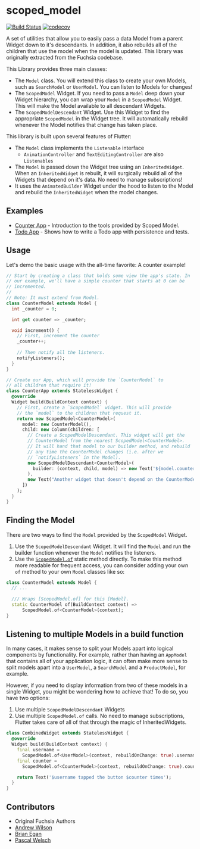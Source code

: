 # scoped_model

[![Build Status](https://travis-ci.org/brianegan/scoped_model.svg?branch=master)](https://travis-ci.org/brianegan/scoped_model)  [![codecov](https://codecov.io/gh/brianegan/scoped_model/branch/master/graph/badge.svg)](https://codecov.io/gh/brianegan/scoped_model)

A set of utilities that allow you to easily pass a data Model from a parent Widget down to it's descendants. In addition, it also rebuilds all of the children that use the model when the model is updated. This library was originally extracted from the Fuchsia codebase. 

This Library provides three main classes:

  * The `Model` class. You will extend this class to create your own Models, such as `SearchModel` or `UserModel`. You can listen to Models for changes!
  * The `ScopedModel` Widget. If you need to pass a `Model` deep down your Widget hierarchy, you can wrap your `Model` in a `ScopedModel` Widget. This will make the Model available to all descendant Widgets.
  * The `ScopedModelDescendant` Widget. Use this Widget to find the appropriate `ScopedModel` in the Widget tree. It will automatically rebuild whenever the Model notifies that change has taken place.

This library is built upon several features of Flutter:

  * The `Model` class implements the `Listenable` interface
    * `AnimationController` and `TextEditingController` are also `Listenables`
  * The `Model` is passed down the Widget tree using an `InheritedWidget`. When an `InheritedWidget` is rebuilt, it will surgically rebuild all of the Widgets that depend on it's data. No need to manage subscriptions!
  * It uses the `AnimatedBuilder` Widget under the hood to listen to the Model and rebuild the `InheritedWidget` when the model changes. 

## Examples

  * [Counter App](https://github.com/brianegan/scoped_model/tree/master/example) - Introduction to the tools provided by Scoped Model. 
  * [Todo App](https://github.com/brianegan/flutter_architecture_samples/tree/master/scoped_model) - Shows how to write a Todo app with persistence and tests. 

## Usage

Let's demo the basic usage with the all-time favorite: A counter example!

```dart
// Start by creating a class that holds some view the app's state. In
// our example, we'll have a simple counter that starts at 0 can be 
// incremented.
//
// Note: It must extend from Model.  
class CounterModel extends Model {
  int _counter = 0;

  int get counter => _counter;

  void increment() {
    // First, increment the counter
    _counter++;
    
    // Then notify all the listeners.
    notifyListeners();
  }
}

// Create our App, which will provide the `CounterModel` to 
// all children that require it! 
class CounterApp extends StatelessWidget {
  @override
  Widget build(BuildContext context) {
    // First, create a `ScopedModel` widget. This will provide 
    // the `model` to the children that request it. 
    return new ScopedModel<CounterModel>(
      model: new CounterModel(),
      child: new Column(children: [
        // Create a ScopedModelDescendant. This widget will get the
        // CounterModel from the nearest ScopedModel<CounterModel>. 
        // It will hand that model to our builder method, and rebuild 
        // any time the CounterModel changes (i.e. after we 
        // `notifyListeners` in the Model). 
        new ScopedModelDescendant<CounterModel>(
          builder: (context, child, model) => new Text('${model.counter}'),
        ),
        new Text("Another widget that doesn't depend on the CounterModel")
      ])
    );
  }
}
```

## Finding the Model

There are two ways to find the `Model` provided by the `ScopedModel` Widget.

  1. Use the `ScopedModelDescendant` Widget. It will find the `Model` and run the
  builder function whenever the `Model` notifies the listeners.
  2. Use the [`ScopedModel.of`](https://pub.dartlang.org/documentation/scoped_model/latest/) static method directly. To make this method more readable for frequent access, you can consider adding your own `of` method to your own `Model` classes like so:
  
```dart
class CounterModel extends Model {
  // ...
 
  /// Wraps [ScopedModel.of] for this [Model].
  static CounterModel of(BuildContext context) =>
      ScopedModel.of<CounterModel>(context);
}
```

## Listening to multiple Models in a build function

In many cases, it makes sense to split your Models apart into logical components
by functionality. For example, rather than having an `AppModel` that contains
all of your application logic, it can often make more sense to split models
apart into a `UserModel`, a `SearchModel` and a `ProductModel`, for example.

However, if you need to display information from two of these models in a single
Widget, you might be wondering how to achieve that! To do so, you have two 
options:

  1. Use multiple `ScopedModelDescendant` Widgets
  2. Use multiple `ScopedModel.of` calls. No need to manage subscriptions,
  Flutter takes care of all of that through the magic of InheritedWidgets.
  
```dart
class CombinedWidget extends StatelessWidget {
  @override
  Widget build(BuildContext context) {
    final username =
      ScopedModel.of<UserModel>(context, rebuildOnChange: true).username;
    final counter =
      ScopedModel.of<CounterModel>(context, rebuildOnChange: true).counter;

    return Text('$username tapped the button $counter times');
  }
}
```

## Contributors

  * Original Fuchsia Authors
  * [Andrew Wilson](https://github.com/apwilson)
  * [Brian Egan](https://github.com/brianegan)
  * [Pascal Welsch](https://github.com/passsy)
